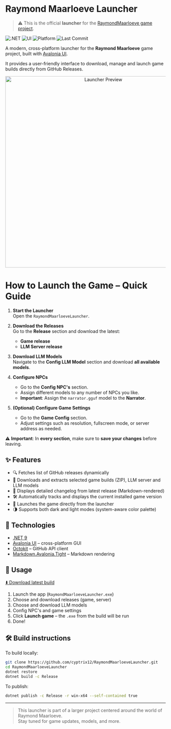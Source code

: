 ﻿

# Raymond Maarloeve Launcher

> ⚠ This is the official **launcher** for the [RaymondMaarloeve game project](https://github.com/RaymondMaarloeve/RaymondMaarloeve).

![.NET](https://img.shields.io/badge/.NET-9.0-blueviolet)
![UI](https://img.shields.io/badge/GUI-AvaloniaUI-green)
![Platform](https://img.shields.io/badge/platform-Windows%20%7C%20Linux-informational)
![Last Commit](https://img.shields.io/github/last-commit/RaymondMaarloeve/RaymondMaarloeveLauncher)


A modern, cross-platform launcher for the **Raymond Maarloeve** game project, built with [Avalonia UI](https://avaloniaui.net/).

It provides a user-friendly interface to download, manage and launch game builds directly from GitHub Releases.

<p align="center">
  <img src="https://github.com/cyptrix12/RaymondMaarloeveLauncher/blob/master/Preview.png" alt="Launcher Preview" width="600"/>
</p>

# How to Launch the Game – Quick Guide

1. **Start the Launcher**  
   Open the `RaymondMaarloeveLauncher`.

2. **Download the Releases**  
   Go to the **Release** section and download the latest:
   - **Game release**
   - **LLM Server release**

3. **Download LLM Models**  
   Navigate to the **Config LLM Model** section and download **all available models**.

4. **Configure NPCs**  
   - Go to the **Config NPC's** section.
   - Assign different models to any number of NPCs you like.
   - **Important**: Assign the `narrator.gguf` model to the **Narrator**.

5. **(Optional) Configure Game Settings**  
   - Go to the **Game Config** section.
   - Adjust settings such as resolution, fullscreen mode, or server address as needed.

⚠️ **Important**: In **every section**, make sure to **save your changes** before leaving.

## ✨ Features

- 🔍 Fetches list of GitHub releases dynamically
- 🧠 Downloads and extracts selected game builds (ZIP), LLM server and LLM models
- 💬 Displays detailed changelog from latest release (Markdown-rendered)
- 🛠 Automatically tracks and displays the current installed game version
- 🚀 Launches the game directly from the launcher
- 🌗 Supports both dark and light modes (system-aware color palette)

## 🧩 Technologies

- [.NET 9](https://dotnet.microsoft.com/)
- [Avalonia UI](https://avaloniaui.net/) – cross-platform GUI
- [Octokit](https://github.com/octokit/octokit.net) – GitHub API client
- [Markdown.Avalonia.Tight](https://github.com/whistyun/Markdown.Avalonia) – Markdown rendering


## 🚀 Usage

[⬇️ Download latest build](https://github.com/RaymondMaarloeve/RaymondMaarloeveLauncher/releases/latest)

1. Launch the app (`RaymondMaarloeveLauncher.exe`)
2. Choose and download releases (game, server)
3. Choose and download LLM models
4. Config NPC's and game settings
6. Click **Launch game** – the `.exe` from the build will be run
7. Done!

## 🛠 Build instructions

To build locally:

```bash
git clone https://github.com/cyptrix12/RaymondMaarloeveLauncher.git
cd RaymondMaarloeveLauncher
dotnet restore
dotnet build -c Release
```

To publish:

```bash
dotnet publish -c Release -r win-x64 --self-contained true
```

---

> This launcher is part of a larger project centered around the world of Raymond Maarloeve.  
> Stay tuned for game updates, models, and more.
